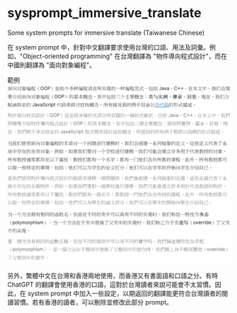 # sysprompt_immersive_translate
Some system prompts for immersive translate (Taiwanese Chinese)

在 system prompt 中，針對中文翻譯要求使用台灣的口語、用法及詞彙。例如，"Object-oriented programming" 在台灣翻譯為 "物件導向程式設計"，而在中國則翻譯為 "面向對象編程"。

範例
![](images/translation_example01.png?raw=true)
![](images/translation_example02.png?raw=true)
![](images/translation_example03.png?raw=true)

另外，繁體中文在台灣和香港兩地使用，而香港又有書面語和口語之分。有時 ChatGPT 的翻譯會使用香港的口語，這對於台灣讀者來說可能會不太習慣。因此，在 system prompt 中加入一些設定，以期返回的翻譯能更符合台灣讀者的閱讀習慣。若有香港的讀者，可以刪除並修改此部分 prompt。
